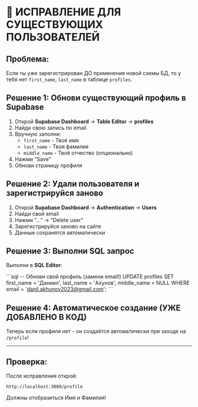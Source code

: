 # 🔧 ИСПРАВЛЕНИЕ ДЛЯ СУЩЕСТВУЮЩИХ ПОЛЬЗОВАТЕЛЕЙ

## Проблема:
Если ты уже зарегистрирован ДО применения новой схемы БД, то у тебя нет `first_name`, `last_name` в таблице `profiles`.

## Решение 1: Обнови существующий профиль в Supabase

1. Открой **Supabase Dashboard** → **Table Editor** → **profiles**
2. Найди свою запись по email
3. Вручную заполни:
   - `first_name` - Твоё имя
   - `last_name` - Твоя фамилия
   - `middle_name` - Твоё отчество (опционально)
4. Нажми "Save"
5. Обнови страницу профиля

## Решение 2: Удали пользователя и зарегистрируйся заново

1. Открой **Supabase Dashboard** → **Authentication** → **Users**
2. Найди свой email
3. Нажми "..." → "Delete user"
4. Зарегистрируйся заново на сайте
5. Данные сохранятся автоматически

## Решение 3: Выполни SQL запрос

Выполни в **SQL Editor**:

\`\`\`sql
-- Обнови свой профиль (замени email!)
UPDATE profiles 
SET 
  first_name = 'Даниил',
  last_name = 'Ахунов',
  middle_name = NULL
WHERE email = 'danil.akhunov2023@gmail.com';
\`\`\`

## Решение 4: Автоматическое создание (УЖЕ ДОБАВЛЕНО В КОД)

Теперь если профиля нет - он создаётся автоматически при заходе на `/profile`!

---

## Проверка:

После исправления открой:
```
http://localhost:3000/profile
```

Должны отобразиться Имя и Фамилия!

